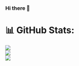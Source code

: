 ### Hi there 👋

# 📊 GitHub Stats: 
![](https://github-readme-stats.vercel.app/api?username=filipmuntean)<br>
![](https://github-readme-streak-stats.herokuapp.com/?user=filipmuntean&theme=radical&hide_border=false)<br/>
![](https://github-readme-stats.vercel.app/api/top-langs/?username=filipmuntean&theme=onedark&hide_border=false&include_all_commits=true&count_private=true&layout=compact)
<!--
**filipmuntean/filipmuntean** is a ✨ _special_ ✨ repository because its `README.md` (this file) appears on your GitHub profile.

Here are some ideas to get you started:

- 🔭 I’m currently working on ...
- 🌱 I’m currently learning ...
- 👯 I’m looking to collaborate on ...
- 🤔 I’m looking for help with ...
- 💬 Ask me about ...
- 📫 How to reach me: ...
- 😄 Pronouns: ...
- ⚡ Fun fact: ...
-->
